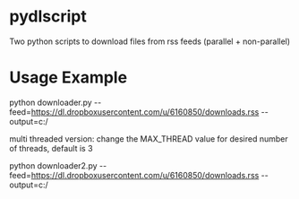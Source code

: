 pydlscript
==========

Two python scripts to download files from rss feeds (parallel + non-parallel)


Usage Example
=============

python downloader.py --feed=https://dl.dropboxusercontent.com/u/6160850/downloads.rss --output=c:/


multi threaded version:
change the MAX_THREAD value for desired number of threads, default is 3

python downloader2.py --feed=https://dl.dropboxusercontent.com/u/6160850/downloads.rss --output=c:/
